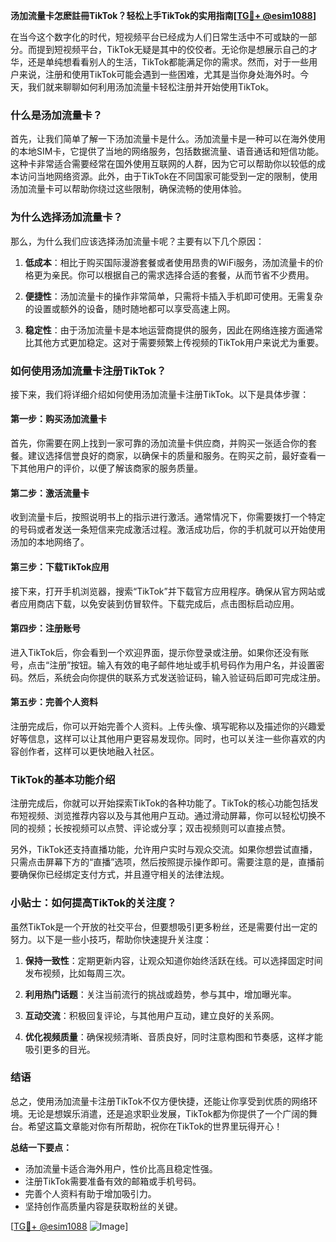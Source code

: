 **汤加流量卡怎麽註冊TikTok？轻松上手TikTok的实用指南[[TG💪+ @esim1088](https://t.me/s/esim1088)]**

在当今这个数字化的时代，短视频平台已经成为人们日常生活中不可或缺的一部分。而提到短视频平台，TikTok无疑是其中的佼佼者。无论你是想展示自己的才华，还是单纯想看看别人的生活，TikTok都能满足你的需求。然而，对于一些用户来说，注册和使用TikTok可能会遇到一些困难，尤其是当你身处海外时。今天，我们就来聊聊如何利用汤加流量卡轻松注册并开始使用TikTok。

### 什么是汤加流量卡？

首先，让我们简单了解一下汤加流量卡是什么。汤加流量卡是一种可以在海外使用的本地SIM卡，它提供了当地的网络服务，包括数据流量、语音通话和短信功能。这种卡非常适合需要经常在国外使用互联网的人群，因为它可以帮助你以较低的成本访问当地网络资源。此外，由于TikTok在不同国家可能受到一定的限制，使用汤加流量卡可以帮助你绕过这些限制，确保流畅的使用体验。

### 为什么选择汤加流量卡？

那么，为什么我们应该选择汤加流量卡呢？主要有以下几个原因：

1. **低成本**：相比于购买国际漫游套餐或者使用昂贵的WiFi服务，汤加流量卡的价格更为亲民。你可以根据自己的需求选择合适的套餐，从而节省不少费用。
   
2. **便捷性**：汤加流量卡的操作非常简单，只需将卡插入手机即可使用。无需复杂的设置或额外的设备，随时随地都可以享受高速上网。

3. **稳定性**：由于汤加流量卡是本地运营商提供的服务，因此在网络连接方面通常比其他方式更加稳定。这对于需要频繁上传视频的TikTok用户来说尤为重要。

### 如何使用汤加流量卡注册TikTok？

接下来，我们将详细介绍如何使用汤加流量卡注册TikTok。以下是具体步骤：

#### 第一步：购买汤加流量卡

首先，你需要在网上找到一家可靠的汤加流量卡供应商，并购买一张适合你的套餐。建议选择信誉良好的商家，以确保卡的质量和服务。在购买之前，最好查看一下其他用户的评价，以便了解该商家的服务质量。

#### 第二步：激活流量卡

收到流量卡后，按照说明书上的指示进行激活。通常情况下，你需要拨打一个特定的号码或者发送一条短信来完成激活过程。激活成功后，你的手机就可以开始使用汤加的本地网络了。

#### 第三步：下载TikTok应用

接下来，打开手机浏览器，搜索“TikTok”并下载官方应用程序。确保从官方网站或者应用商店下载，以免安装到仿冒软件。下载完成后，点击图标启动应用。

#### 第四步：注册账号

进入TikTok后，你会看到一个欢迎界面，提示你登录或注册。如果你还没有账号，点击“注册”按钮。输入有效的电子邮件地址或手机号码作为用户名，并设置密码。然后，系统会向你提供的联系方式发送验证码，输入验证码后即可完成注册。

#### 第五步：完善个人资料

注册完成后，你可以开始完善个人资料。上传头像、填写昵称以及描述你的兴趣爱好等信息，这样可以让其他用户更容易发现你。同时，也可以关注一些你喜欢的内容创作者，这样可以更快地融入社区。

### TikTok的基本功能介绍

注册完成后，你就可以开始探索TikTok的各种功能了。TikTok的核心功能包括发布短视频、浏览推荐内容以及与其他用户互动。通过滑动屏幕，你可以轻松切换不同的视频；长按视频可以点赞、评论或分享；双击视频则可以直接点赞。

另外，TikTok还支持直播功能，允许用户实时与观众交流。如果你想尝试直播，只需点击屏幕下方的“直播”选项，然后按照提示操作即可。需要注意的是，直播前要确保你已经绑定支付方式，并且遵守相关的法律法规。

### 小贴士：如何提高TikTok的关注度？

虽然TikTok是一个开放的社交平台，但要想吸引更多粉丝，还是需要付出一定的努力。以下是一些小技巧，帮助你快速提升关注度：

1. **保持一致性**：定期更新内容，让观众知道你始终活跃在线。可以选择固定时间发布视频，比如每周三次。

2. **利用热门话题**：关注当前流行的挑战或趋势，参与其中，增加曝光率。

3. **互动交流**：积极回复评论，与其他用户互动，建立良好的关系网。

4. **优化视频质量**：确保视频清晰、音质良好，同时注意构图和节奏感，这样才能吸引更多的目光。

### 结语

总之，使用汤加流量卡注册TikTok不仅方便快捷，还能让你享受到优质的网络环境。无论是想娱乐消遣，还是追求职业发展，TikTok都为你提供了一个广阔的舞台。希望这篇文章能对你有所帮助，祝你在TikTok的世界里玩得开心！

**总结一下要点：**
- 汤加流量卡适合海外用户，性价比高且稳定性强。
- 注册TikTok需要准备有效的邮箱或手机号码。
- 完善个人资料有助于增加吸引力。
- 坚持创作高质量内容是获取粉丝的关键。

[[TG💪+ @esim1088](https://t.me/s/esim1088) ![Image](https://i.postimg.cc/4NQfJmqS/Snipaste-2025-05-13-00-14-12.png)]